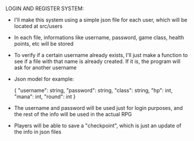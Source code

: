 LOGIN AND REGISTER SYSTEM:
- I'll make this system using a simple json file for each user, which will be located at src/users
- In each file, informations like username, password, game class, health points, etc will be stored
- To verify if a certain username already exists, I'll just make a function to see if a file with that name is already created. If it is, the program will ask for another username
- Json model for example:

    {
        "username": string,
        "password": string,
        "class": string,
        "hp": int,
        "mana": int,
        "round": int
    }

- The username and password will be used just for login purposes, and the rest of the info will be used in the actual RPG
- Players will be able to save a "checkpoint", which is just an update of the info in json files